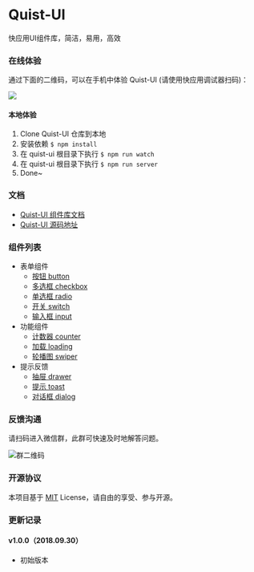 # Quist-UI

快应用UI组件库，简洁，易用，高效

### 在线体验

通过下面的二维码，可以在手机中体验 Quist-UI (请使用快应用调试器扫码)：

![](http://pfrg4qq0y.bkt.clouddn.com/5baf2aa4N0ccc8797.png)

#### 本地体验

1. Clone Quist-UI 仓库到本地
2. 安装依赖 `$ npm install`
3. 在 quist-ui 根目录下执行 `$ npm run watch`
4. 在 quist-ui 根目录下执行 `$ npm run server`
5. Done~

### 文档

- [Quist-UI 组件库文档](https://jdsecretfe.github.io/quist-ui/)
- [Quist-UI 源码地址](https://github.com/JDsecretFE/quist-ui)

### 组件列表

- 表单组件
    - [按钮 button](https://jdsecretfe.github.io/quist-ui/)
    - [多选框 checkbox](https://jdsecretfe.github.io/quist-ui/)
    - [单选框 radio](https://jdsecretfe.github.io/quist-ui/)
    - [开关 switch](https://jdsecretfe.github.io/quist-ui/)
    - [输入框 input](https://jdsecretfe.github.io/quist-ui/)
- 功能组件
    - [计数器 counter](https://jdsecretfe.github.io/quist-ui/)
    - [加载 loading](https://jdsecretfe.github.io/quist-ui/)
    - [轮播图 swiper](https://jdsecretfe.github.io/quist-ui/)
- 提示反馈
    - [抽屉 drawer](https://jdsecretfe.github.io/quist-ui/)
    - [提示 toast](https://jdsecretfe.github.io/quist-ui/)
    - [对话框 dialog](https://jdsecretfe.github.io/quist-ui/)

### 反馈沟通

请扫码进入微信群，此群可快速及时地解答问题。

![群二维码](http://pfrg4qq0y.bkt.clouddn.com/gt.jpeg)

### 开源协议

本项目基于 [MIT](http://opensource.org/licenses/MIT) License，请自由的享受、参与开源。


### 更新记录

#### v1.0.0（2018.09.30）

- 初始版本
